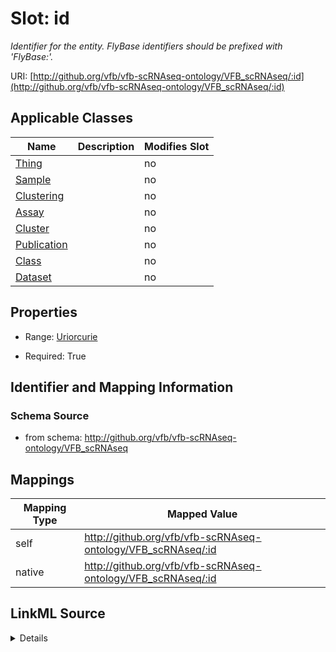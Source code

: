 

# Slot: id


_Identifier for the entity. FlyBase identifiers should be prefixed with 'FlyBase:'._





URI: [http://github.org/vfb/vfb-scRNAseq-ontology/VFB_scRNAseq/:id](http://github.org/vfb/vfb-scRNAseq-ontology/VFB_scRNAseq/:id)



<!-- no inheritance hierarchy -->





## Applicable Classes

| Name | Description | Modifies Slot |
| --- | --- | --- |
| [Thing](Thing.md) |  |  no  |
| [Sample](Sample.md) |  |  no  |
| [Clustering](Clustering.md) |  |  no  |
| [Assay](Assay.md) |  |  no  |
| [Cluster](Cluster.md) |  |  no  |
| [Publication](Publication.md) |  |  no  |
| [Class](Class.md) |  |  no  |
| [Dataset](Dataset.md) |  |  no  |







## Properties

* Range: [Uriorcurie](Uriorcurie.md)

* Required: True





## Identifier and Mapping Information







### Schema Source


* from schema: http://github.org/vfb/vfb-scRNAseq-ontology/VFB_scRNAseq




## Mappings

| Mapping Type | Mapped Value |
| ---  | ---  |
| self | http://github.org/vfb/vfb-scRNAseq-ontology/VFB_scRNAseq/:id |
| native | http://github.org/vfb/vfb-scRNAseq-ontology/VFB_scRNAseq/:id |




## LinkML Source

<details>
```yaml
name: id
description: Identifier for the entity. FlyBase identifiers should be prefixed with
  'FlyBase:'.
from_schema: http://github.org/vfb/vfb-scRNAseq-ontology/VFB_scRNAseq
rank: 1000
identifier: true
alias: id
domain_of:
- Thing
range: uriorcurie
required: true

```
</details>